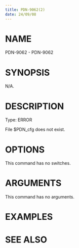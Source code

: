 ```yaml
---
title: PDN-9062(2)
date: 24/09/08
---
```


# NAME

PDN-9062 - PDN-9062

# SYNOPSIS

N/A.

# DESCRIPTION

Type: ERROR

File $PDN_cfg does not exist.

# OPTIONS

This command has no switches.

# ARGUMENTS

This command has no arguments.

# EXAMPLES

# SEE ALSO
